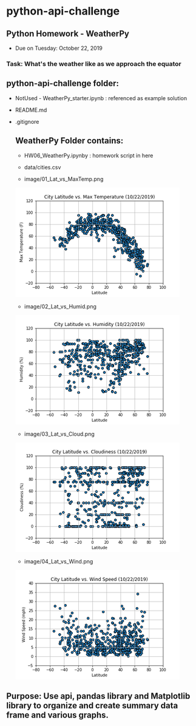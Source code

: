 # python-api-challenge
## Python Homework - WeatherPy
* Due on Tuesday: October 22, 2019

### Task: What's the weather like as we approach the equator

## python-api-challenge folder: 
* NotUsed - WeatherPy_starter.ipynb : referenced as example solution
* README.md
* .gitignore
	## WeatherPy Folder contains:
	* HW06_WeatherPy.ipynby : homework script in here
	+ data/cities.csv
 
    + image/01_Lat_vs_MaxTemp.png
    
    ![image/01_Lat_vs_MaxTemp.png](WeatherPy/image/01_Lat_vs_MaxTemp.png)
    
    + image/02_Lat_vs_Humid.png
    
    ![image/02_Lat_vs_Humid.png](WeatherPy/image/02_Lat_vs_Humid.png)
    
    + image/03_Lat_vs_Cloud.png
    
    ![image/03_Lat_vs_Cloud.png](WeatherPy/image/03_Lat_vs_Cloud.png)
    
    + image/04_Lat_vs_Wind.png
    
    ![image/04_Lat_vs_Wind.png](WeatherPy/image/04_Lat_vs_Wind.png)
    
## Purpose: Use api, pandas library and Matplotlib library to organize and create summary data frame and various graphs.